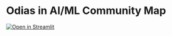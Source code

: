 # Odias in AI/ML Community Map

[![Open in Streamlit](https://static.streamlit.io/badges/streamlit_badge_black_white.svg)](https://oiml-map.streamlit.app/)
